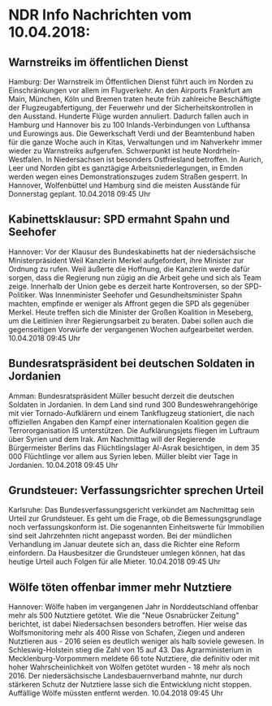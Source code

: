 # NDR Info Nachrichten vom 10.04.2018:


## Warnstreiks im öffentlichen Dienst
Hamburg: Der Warnstreik im Öffentlichen Dienst führt auch im Norden zu Einschränkungen vor allem im Flugverkehr. An den Airports Frankfurt am Main, München, Köln und Bremen traten heute früh zahlreiche Beschäftigte der Flugzeugabfertigung, der Feuerwehr und der Sicherheitskontrollen in den Ausstand. Hunderte Flüge wurden annuliert. Dadurch fallen auch in Hamburg und Hannover bis zu 100 Inlands-Verbindungen von Lufthansa und Eurowings aus. Die Gewerkschaft Verdi und der Beamtenbund haben für die ganze Woche auch in Kitas, Verwaltungen und im Nahverkehr immer wieder zu Warnstreiks aufgerufen. Schwerpunkt ist heute Nordrhein-Westfalen. In Niedersachsen ist besonders Ostfriesland betroffen. In Aurich, Leer und Norden gibt es ganztägige Arbeitsniederlegungen, in Emden werden wegen eines Demonstrationszuges zudem Straßen gesperrt. In Hannover, Wolfenbüttel und Hamburg sind die meisten Ausstände für Donnerstag geplant. 10.04.2018 09:45 Uhr 

## Kabinettsklausur: SPD ermahnt Spahn und Seehofer
Hannover: Vor der Klausur des Bundeskabinetts hat der niedersächsische Ministerpräsident Weil Kanzlerin Merkel aufgefordert, ihre Minister zur Ordnung zu rufen. Weil äußerte die Hoffnung, die Kanzlerin werde dafür sorgen, dass die Regierung nun zügig an die Arbeit gehe und sich als Team zeige. Innerhalb der Union gebe es derzeit harte Kontroversen, so der SPD-Politiker. Was Innenminister Seehofer und Gesundheitsminister Spahn machten, empfinde er weniger als Affront gegen die SPD als gegenüber Merkel. Heute treffen sich die Minister der Großen Koalition in Meseberg, um die Leitlinien ihrer Regierungsarbeit zu beraten. Dabei sollen auch die gegenseitigen Vorwürfe der vergangenen Wochen aufgearbeitet werden. 10.04.2018 09:45 Uhr 

## Bundesratspräsident bei deutschen Soldaten in Jordanien
Amman: Bundesratspräsident Müller besucht derzeit die deutschen Soldaten in Jordanien. In dem Land sind rund 300 Bundeswehrangehörige mit vier Tornado-Aufklärern und einem Tankflugzeug stationiert, die nach offiziellen Angaben den Kampf einer internationalen Koalition gegen die Terrororganisation IS unterstützen. Die Aufklärungsjets fliegen im Luftraum über Syrien und dem Irak. Am Nachmittag will der Regierende Bürgermeister Berlins das Flüchtlingslager Al-Asrak besichtigen, in dem 35 000 Flüchtlinge vor allem aus Syrien leben. Müller bleibt vier Tage in Jordanien. 10.04.2018 09:45 Uhr 

## Grundsteuer: Verfassungsrichter sprechen Urteil
Karlsruhe: Das Bundesverfassungsgericht verkündet am Nachmittag sein Urteil zur Grundsteuer. Es geht um die Frage, ob die Bemessungsgrundlage noch verfassungskonform ist. Die sogenannten Einheitswerte für Immobilien sind seit Jahrzehnten nicht angepasst worden. Bei der mündlichen Verhandlung im Januar deutete sich an, dass die Richter eine Reform einfordern. Da Hausbesitzer die Grundsteuer umlegen können, hat das heutige Urteil auch Folgen für alle Mieter. 10.04.2018 09:45 Uhr 

## Wölfe töten offenbar immer mehr Nutztiere
Hannover: Wölfe haben im vergangenen Jahr in Norddeutschland offenbar mehr als 500 Nutztiere getötet. Wie die "Neue Osnabrücker Zeitung" berichtet, ist dabei Niedersachsen besonders betroffen. Hier weise das Wolfsmonitoring mehr als 400 Risse von Schafen, Ziegen und anderen Nutztieren aus - 2016 seien es deutlich weniger als halb soviele gewesen. In Schleswig-Holstein stieg die Zahl von 15 auf 43. Das Agrarministerium in Mecklenburg-Vorpommern meldete 66 tote Nutztiere, die definitiv oder mit hoher Wahrscheinlichkeit von Wölfen getötet wurden - 18 mehr als noch 2016. Der niedersächsische Landesbauernverband mahnte, nur durch stärkeren Schutz der Nutztiere lasse sich die Entwicklung nicht stoppen. Auffällige Wölfe müssten entfernt werden. 10.04.2018 09:45 Uhr 
